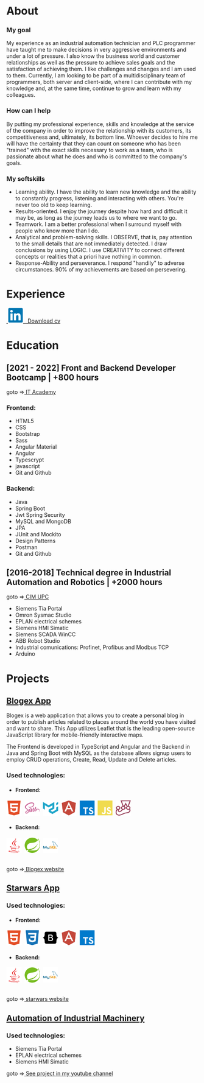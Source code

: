 <!DOCTYPE html>
<html lang="en">
<head>
    <meta charset="UTF-8">
    <meta http-equiv="X-UA-Compatible" content="IE=edge">
    <meta name="viewport" content="width=device-width, initial-scale=1.0">
</head>
<body>
    <div align="center">
        <a href="https://blogex.netlify.app/home"><img src="https://res.cloudinary.com/dwfwp0eyg/image/upload/v1673785148/angular_spring-boot_blogex_vvyhiy.png" alt=""></a>
    </div>
    <h1>About</h1>
    <h3>My goal</h3>
        <p>
            My experience as an industrial automation technician and PLC programmer 
            have taught me to make decisions in very aggressive environments and under a lot of pressure. 
            I also know the business world and customer relationships as well as the pressure to 
            achieve sales goals and the satisfaction of achieving them. I like challenges and 
            changes and I am used to them. Currently, I am looking to be part of a multidisciplinary 
            team of programmers, both server and client-side, where I can contribute with my knowledge and, 
            at the same time, continue to grow and learn with my colleagues.
        </p>
    <h3>How can I help</h3>
        <p>
            By putting my professional experience, skills and knowledge at the service of the company in order to improve the relationship with its customers, its competitiveness and, ultimately, its bottom line. Whoever decides to hire me will have the certainty that they can count on someone who has been "trained" with the exact skills necessary to work as a team, who is passionate about what he does and who is committed to the company's goals.
        </p>
    <h3>My softskills</h3>
       <ul>
        <li>
            Learning ability. I have the ability to learn new knowledge and the ability to constantly progress, listening and interacting with others. You're never too old to keep learning.
        </li>
        <li>
            Results-oriented. I enjoy the journey despite how hard and difficult it may be, as long as the journey leads us to where we want to go.
        </li>
        <li>
            Teamwork. I am a better professional when I surround myself with people who know more than I do.
        </li>
        <li>
            Analytical and problem-solving skills. I OBSERVE, that is, pay attention to the small details that are not immediately detected. I draw conclusions by using LOGIC. I use CREATIVITY to connect different concepts or realities that a priori have nothing in common.
        </li>
        <li>
            Response-Ability and perseverance. I respond "handily" to adverse circumstances. 90% of my achievements are based on persevering.
        </li>
       </ul>
    
  <h1>Experience</h1>
    <div align="left">
        <div>
          <a href="https://linkedin.com/in/davidgmuns">&nbsp;<img src="https://github.com/devicons/devicon/blob/master/icons/linkedin/linkedin-original.svg"       title="linkedin" alt="linkedin-logo" width="40" height="40"</a>&nbsp;
          <a href="https://drive.google.com/file/d/1cAwCxpplzY8AAlQOiPVbinirFeMRhlyZ/view?usp=sharing">&nbsp;Download cv</a>    
         </div>
        </div>
        
  <h1>Education</h1>
    <h2>[2021 - 2022] Front and Backend Developer Bootcamp | +800 hours</h2>
        <p>goto =><a href="https://www.barcelonactiva.cat/es/itacademy">&nbsp;IT Academy</a></p>
        <h3>Frontend:</h3>
        <ul>
            <li>HTML5</li>
            <li>CSS</li>
            <li>Bootstrap</li>
            <li>Sass</li>
            <li>Angular Material</li>
            <li>Angular</li>
            <li>Typescrypt</li>
            <li>javascript</li>
            <li>Git and Github</li>
       </ul>
        <h3>Backend:</h3>
         <ul>
            <li>Java</li>
            <li>Spring Boot</li>
            <li>Jwt Spring Security</li>
            <li>MySQL and MongoDB</li>
            <li>JPA</li>
            <li>JUnit and Mockito</li>
            <li>Design Patterns</li>
            <li>Postman</li>
            <li>Git and Github</li>
         </ul>
    <h2>[2016-2018] Technical degree in Industrial Automation and Robotics | +2000 hours</h2>
       <p>goto =><a href="https://www.cimupc.org/es/">&nbsp;CIM UPC</a></p>
        <ul>
            <li>Siemens Tia Portal</li>
            <li>Omron Sysmac Studio</li>
            <li>EPLAN electrical schemes</li>
            <li>Siemens HMI Simatic</li>
            <li>Siemens SCADA WinCC</li>
            <li>ABB Robot Studio</li>
            <li>Industrial comunications: Profinet, Profibus and Modbus TCP</li>
            <li>Arduino</li>
         </ul>
        
  <h1>Projects</h1>
   <h2><ins>Blogex App</ins></h2>
        <p>
            Blogex is a web application that allows you to create a personal blog in order to publish articles related to places around the world you have visited and want to share. This App utilizes Leaflet that is the leading open-source JavaScript library for mobile-friendly interactive maps.
        </p>
       <p>
           The Frontend is developed in TypeScript and Angular and the Backend in Java and Spring Boot with MySQL as the database allows signup users to employ CRUD               operations, Create, Read, Update and Delete articles.
        </p>
         <h3>Used technologies:</h3>
            <div align="left">
             <div>
                 <ul>
                  <li>
                   <h4>Frontend:</h4>
                  </li>
                 </ul>
                <img src="https://github.com/devicons/devicon/blob/master/icons/html5/html5-plain.svg" title="html5" alt="html-logo" width="40" height="40">&nbsp;
                <img src="https://github.com/devicons/devicon/blob/master/icons/sass/sass-original.svg" title="sass" alt="sass-logo" width="40" height="40">&nbsp;
                <img src="https://github.com/devicons/devicon/blob/master/icons/materialui/materialui-plain.svg" title="materialui" alt="materialui-logo" width="40" height="40">&nbsp;
                <img src="https://github.com/devicons/devicon/blob/master/icons/angularjs/angularjs-plain.svg" title="angular" alt="angular-logo" width="40" height="40">&nbsp;              
                <img src="https://github.com/devicons/devicon/blob/master/icons/typescript/typescript-plain.svg" title="typescript" alt="typescript-logo" width="40" height="40">&nbsp;
                <img src="https://github.com/devicons/devicon/blob/master/icons/javascript/javascript-plain.svg" title="javascript" alt="javascript-logo" width="40" height="40">&nbsp;
                <img src="https://github.com/devicons/devicon/blob/master/icons/jest/jest-plain.svg" title="jest" alt="jest-logo" width="40" height="40">&nbsp;
                <ul>
                  <li>
                   <h4>Backend:</h4>
                  </li>
                 </ul>
                <img src="https://github.com/devicons/devicon/blob/master/icons/java/java-plain.svg" title="java" alt="java-logo" width="40" height="40">&nbsp;
                <img src="https://github.com/devicons/devicon/blob/master/icons/spring/spring-original.svg" title="spring" alt="spring-logo" width="40" height="40">&nbsp;
                <img src="https://github.com/devicons/devicon/blob/master/icons/mysql/mysql-original-wordmark.svg" title="mysql" alt="mysql-logo" width="40" height="40">&nbsp;
            </div>
          </div><br>
        <p>goto =><a href="https://blogex.netlify.app/home">&nbsp;Blogex website</a></p>
        <h2><ins>Starwars App</ins></h2>
         <h3>Used technologies:</h3>
          <div align="left">
           <div>      
             <ul>
              <li>
                <h4>Frontend:</h4>
              </li>
             </ul>
               <img src="https://github.com/devicons/devicon/blob/master/icons/html5/html5-plain.svg" title="html5" alt="html-logo" width="40" height="40">&nbsp;
               <img src="https://github.com/devicons/devicon/blob/master/icons/css3/css3-plain.svg" title="css" alt="css-logo" width="40" height="40">&nbsp;
               <img src="https://github.com/devicons/devicon/blob/master/icons/bootstrap/bootstrap-plain.svg" title="bootstrap" alt="bootstrap-logo" width="40" height="40">&nbsp;
              <img src="https://github.com/devicons/devicon/blob/master/icons/angularjs/angularjs-plain.svg" title="angular" alt="angular-logo" width="40" height="40">&nbsp;
               <img src="https://github.com/devicons/devicon/blob/master/icons/typescript/typescript-plain.svg" title="typescript" alt="typescript-logo" width="40" height="40">&nbsp;
             <ul>
              <li>
                <h4>Backend:</h4>
              </li>
             </ul>
                <img src="https://github.com/devicons/devicon/blob/master/icons/java/java-plain.svg" title="java" alt="java-logo" width="40" height="40">&nbsp;
                <img src="https://github.com/devicons/devicon/blob/master/icons/spring/spring-original.svg" title="spring" alt="spring-logo" width="40" height="40">&nbsp;
                <img src="https://github.com/devicons/devicon/blob/master/icons/mysql/mysql-original-wordmark.svg" title="mysql" alt="mysql-logo" width="40" height="40">&nbsp;
          </div>
        </div><br>
        <p>goto =><a href="https://davidmuns-starwars.netlify.app/">&nbsp;starwars website</a></p>
        <h2><ins>Automation of Industrial Machinery</ins></h2>
        <h3>Used technologies:</h3>
         <ul>
            <li>Siemens Tia Portal</li>
            <li>EPLAN electrical schemes</li>
            <li>Siemens HMI Simatic</li>
         </ul>
        <p>goto =><a href="https://youtu.be/aN-tgeyTOM8">&nbsp;See project in my youtube channel</a></p>
    </div>
</body>
</html>
